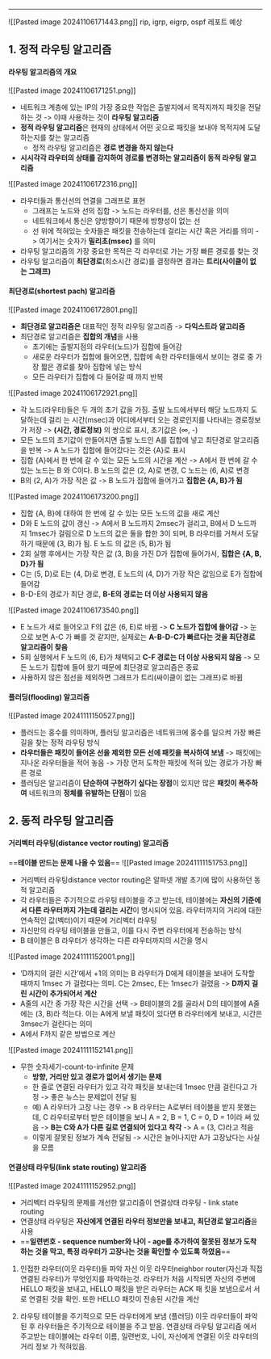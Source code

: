 
---
![[Pasted image 20241106171443.png]]
rip, igrp, eigrp, ospf 레포트 예상
## 1. 정적 라우팅 알고리즘
#### 라우팅 알고리즘의 개요
![[Pasted image 20241106171251.png]]
- 네트워크 계층에 있는 IP의 가장 중요한 작업은 출발지에서 목적지까지 패킷을 전달하는 것 -> 이때 사용하는 것이 **라우팅 알고리즘**
- **정적 라우팅 알고리즘**은 현재의 상태에서 어떤 곳으로 패킷을 보내야 목적지에 도달하는지를 찾는 알고리즘
	- 정적 라우팅 알고리즘은 **경로 변경을 하지 않는다**
- **시시각각 라우터의 상태를 감지하여 경로를 변경하는 알고리즘이 동적 라우팅 알고리즘**

![[Pasted image 20241106172316.png]]
- 라우터들과 통신선의 연결을 그래프로 표현
	- 그래프는 노드와 선의 집합 -> 노드는 라우터를, 선은 통신선을 의미
	- 네트워크에서 통신은 양방향이기 때문에 방향성이 없는 선
	- 선 위에 적혀있는 숫자들은 패킷을 전송하는데 걸리는 시간 혹은 거리를 의미 -> 여기서는 숫자가 **밀리초(msec)** 를 의미
- 라우팅 알고리즘의 가장 중요한 목적은 각 라우터로 가는 가장 빠른 경로를 찾는 것
- 라우팅 알고리즘이 **최단경로**(최소시간 경로)를 결정하면 결과는 **트리(사이클이 없는 그래프)**
#### 최단경로(shortest pach) 알고리즘
![[Pasted image 20241106172801.png]]
- **최단경로 알고리즘은** 대표적인 정적 라우팅 알고리즘 -> **다익스트라 알고리즘**
- 최단경로 알고리즘은 **집합의 개념**을 사용
	- 초기에는 출발지점의 라우터(노드)가 집합에 들어감
	- 새로운 라우터가 집합에 들어오면, 집합에 속한 라우터들에서 보이는 경로 중 가장 짧은 경로를 찾아 집합에 넣는 방식
	- 모든 라우터가 집합에 다 들어갈 때 까지 반복

![[Pasted image 20241106172921.png]]
- 각 노드(라우터)들은 두 개의 초기 값을 가짐. 출발 노드에서부터 해당 노드까지 도달하는데 걸리 는 시간(msec)과 어디에서부터 오는 경로인지를 나타내는 경로정보가 저장 -> **(시간, 경로정보)** 의 쌍으로 표시, 초기값은 (∞, -) 
- 모든 노드의 초기값이 만들어지면 출발 노드인 A를 집합에 넣고 최단경로 알고리즘을 반복 -> A 노드가 집합에 들어갔다는 것은 {A}로 표시
- 집합 {A}에서 한 번에 갈 수 있는 모든 노드의 시간을 계산 -> A에서 한 번에 갈 수 있는 노드는 B 와 C이다. B 노드의 값은 (2, A)로 변경, C 노드는 (6, A)로 변경
- B의 (2, A)가 가장 작은 값 -> B 노드가 집합에 들어가고 **집합은 {A, B}가 됨**

![[Pasted image 20241106173200.png]]
- 집합 {A, B}에 대하여 한 번에 갈 수 있는 모든 노드의 값을 새로 계산
- D와 E 노드의 값이 갱신 -> A에서 B 노드까지 2msec가 걸리고, B에서 D 노드까지 1msec가 걸림으로 D 노드의 값은 둘을 합한 3이 되며, B 라우터를 거쳐서 도달하기 때문에 (3, B)가 됨. E 노드 의 값은 (5, B)가 됨
- 2회 실행 후에서는 가장 작은 값 (3, B)을 가진 D가 집합에 들어가서, **집합은 {A, B, D}가 됨**
- C는 (5, D)로 E는 (4, D)로 변경, E 노드의 (4, D)가 가장 작은 값임으로 E가 집합에 들어감
- B-D-E의 경로가 최단 경로, **B-E의 경로는 더 이상 사용되지 않음**

![[Pasted image 20241106173540.png]]
- E 노드가 새로 들어오고 F의 값은 (6, E)로 바뀜 -> **C 노드가 집합에 들어감** -> 눈으로 보면 A-C 가 빠를 것 같지만, 실제로는 **A-B-D-C가 빠르다는 것을 최단경로 알고리즘이 찾음**
- 5회 실행에서 F 노드의 (6, E)가 채택되고 **C-F 경로는 더 이상 사용되지 않음** -> 모든 노드가 집합에 들어 왔기 때문에 최단경로 알고리즘은 종료
- 사용하지 않은 점선을 제외하면 그래프가 트리(싸이클이 없는 그래프)로 바뀜
#### 플러딩(flooding) 알고리즘
![[Pasted image 20241111150527.png]]
- 플러드는 홍수를 의미하며, 플러딩 알고리즘은 네트워크에 홍수를 일으켜 가장 빠른 길을 찾는 정적 라우팅 방식
- **라우터들은 패킷이 들어온 선을 제외한 모든 선에 패킷을 복사하여 보냄** -> 패킷에는 지나온 라우터들을 적어 놓음 -> 가장 먼저 도착한 패킷에 적혀 있는 경로가 가장 빠른 경로
- 플러딩은 알고리즘이 **단순하여 구현하기 싶다는 장점**이 있지만 많은 **패킷이 폭주하여** 네트워크의 **정체를 유발하는 단점**이 있음

## 2. 동적 라우팅 알고리즘
#### 거리벡터 라우팅(distance vector routing) 알고리즘
==**테이블 만드는 문제 나올 수 있음**==
![[Pasted image 20241111151753.png]]
- 거리벡터 라우팅distance vector routing은 알파넷 개발 초기에 많이 사용하던 동적 알고리즘
- 각 라우터들은 주기적으로 라우팅 테이블을 주고 받는데, 테이블에는 **자신의 기준에서 다른 라우터까지 가는데 걸리는 시간**이 명시되어 있음. 라우터까지의 거리에 대한 연속적인 값(벡터)이기 때문에 거리벡터 라우팅
- 자신만의 라우팅 테이블을 만들고, 이를 다시 주변 라우터에게 전송하는 방식
- B 테이블은 B 라우터가 생각하는 다른 라우터까지의 시간을 명시

![[Pasted image 20241111152001.png]]
- ‘D까지의 걸린 시간’에서 +1의 의미는 B 라우터가 D에게 테이블을 보내어 도착할 때까지 1msec 가 걸렸다는 의미. C는 2msec, E는 1msec가 걸렸음 -> **D까지 걸린 시간이 추가되어서 계산**
- A줄의 시간 중 가장 작은 시간을 선택 -> B테이블의 2를 골라서 D의 테이블에 A줄에는 (3, B)라 적는다. 이는 A에게 보낼 패킷이 있다면 B 라우터에게 보내고, 시간은 3msec가 걸린다는 의미
- A에서 F까지 같은 방법으로 계산

![[Pasted image 20241111152141.png]]
- 무한 숫자세기-count-to-infinite 문제
	- **방향, 거리만 있고 경로가 없어서 생기는 문제**
	- 한 줄로 연결된 라우터가 있고 각각 패킷을 보내는데 1msec 만큼 걸린다고 가정 -> 좋은 뉴스는 문제없이 전달 됨
	- 예) A 라우터가 고장 나는 경우 -> B 라우터는 A로부터 테이블을 받지 못했는데, C 라우터로부터 받은 테이블을 보니 A = 2, B = 1, C = 0, D = 1이라 써 있음 -> **B는 C와 A가 다른 길로 연결되어 있다고 착각** -> A = (3, C)라고 적음
	- 이렇게 잘못된 정보가 계속 전달됨 -> 시간은 늘어나지만 A가 고장났다는 사실을 모름
#### 연결상태 라우팅(link state routing) 알고리즘
![[Pasted image 20241111152952.png]]
- 거리벡터 라우팅의 문제를 개선한 알고리즘이 연결상태 라우팅 - link state routing 
- 연결상태 라우팅은 **자신에게 연결된 라우터 정보만을 보내고, 최단경로 알고리즘**을 사용
- ==**일련번호 - sequence number와 나이 - age를 추가하여 잘못된 정보가 도착하는 것을 막고, 특정 라우터가 고장나는 것을 확인할 수 있도록 하였음**==

1.  인접한 라우터(이웃 라우터)들 파악
	자신 이웃 라우터neighbor router(자신과 직접 연결된 라우터)가 무엇인지를 파악하는것. 라우터가 처음 시작되면 자신의 주변에 HELLO 패킷을 보내고, HELLO 패킷을 받은 라우터는 ACK 패 킷을 보냄으로서 서로 연결된 것을 확인. 또한 HELLO 패킷이 전송된 시간을 계산
	
2. 라우팅 테이블을 주기적으로 모든 라우터에게 보냄 (플러딩)
	이웃 라우터들이 파악된 후 라우터들은 주기적으로 테이블을 주고 받음. 연결상태 라우팅 알고리즘 에서 주고받는 테이블에는 라우터 이름, 일련번호, 나이, 자신에게 연결된 이웃 라우터의 거리 정보 가 적혀있음.